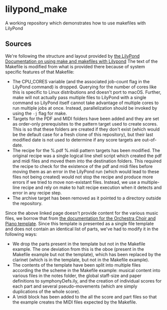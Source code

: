 # lilypond_make
A working repository which demonstrates how to use makefiles with LilyPond


## Sources

We're following the structure and layout provided by [the LilyPond Documentation on using make and makefiles with Lilypond](http://lilypond.org/doc/v2.20/Documentation/usage/make-and-makefiles)
The text of the Makefile is modified from what is provided there because of system specific features of that Makefile:

 * The CPU_CORES variable (and the associated job-count flag in the LilyPond command) is dropped.  Querying for the number of cores like this is specific to Linux distributions and doesn't port to macOS.  Further, make will not actually pass multiple files to LilyPond with a single command so LilyPond itself cannot take advantage of multiple cores to run multiple jobs at once.  Instead, parallelization should be invoked by using the `-j` flag for make.
 * Targets for the PDF and MIDI folders have been added and they are set as order-only prerequisites to the pattern target used to create scores.  This is so that these folders are created if they don't exist (which would be the default case for a fresh clone of this repository), but their last modified date is not used to determine if any score targets are out-of-date.
 * The recipe for the %.pdf %.midi pattern targets has been modified.  The original recipe was a single logical line shell script  which created the pdf and midi files and moved them into the destination folders.  This required the recipe to check for the existence of the pdf and midi files before moving them as an error in the LilyPond run (which would lead to these files not being created) would not stop the recipe and produce more errors if we tried to move non-existant files.  Instead, we use a multiple-line recipe and rely on make to halt recipe execution when it detects and error in any recipe step.
 * The archive target has been removed as it pointed to a directory outside the repository.

Since the above linked page doesn't provide content for the various music files, we borrow that from [the documentation for the Orchestra Choir and Piano template](http://lilypond.org/doc/v2.20/Documentation/snippets/staff-notation#staff-notation-orchestra-choir-and-piano-template).  Since this template is presented as a single file template and does not contain an identical list of parts, we've had to modify it in the following ways:

 * We drop the parts present in the template but not in the Makefile example. The one deviation from this is the oboe (present in the Makefile example but not the template), which has been replaced by the clarinet (which is in the template, but not in the Makefile example).
 * The contents of the template have been split into multiple files according the the scheme in the Makefile example: musical content into various files in the notes folder, the global staff-size and paper definitions to symphonyDefs.ily, and the creation of individual scores for each part and several pseudo-movements (which are simply duplications of the whole score).
 * A \midi block has been added to the all the score and part files so that the example creates the MIDI files expected by the Makefile.
